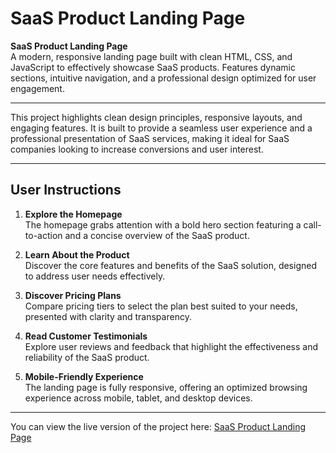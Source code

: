 # SaaS Product Landing Page

**SaaS Product Landing Page**  
A modern, responsive landing page built with clean HTML, CSS, and 
JavaScript to effectively showcase SaaS products. Features dynamic 
sections, intuitive navigation, and a professional design optimized for 
user engagement.

---

This project highlights clean design principles, responsive layouts, and 
engaging features. It is built to provide a seamless user experience and a 
professional presentation of SaaS services, making it ideal for SaaS 
companies looking to increase conversions and user interest.

---

## User Instructions

1. **Explore the Homepage**  
   The homepage grabs attention with a bold hero section featuring a 
call-to-action and a concise overview of the SaaS product.

2. **Learn About the Product**  
   Discover the core features and benefits of the SaaS solution, designed 
to address user needs effectively.

3. **Discover Pricing Plans**  
   Compare pricing tiers to select the plan best suited to your needs, 
presented with clarity and transparency.

4. **Read Customer Testimonials**  
   Explore user reviews and feedback that highlight the effectiveness and 
reliability of the SaaS product.

5. **Mobile-Friendly Experience**  
   The landing page is fully responsive, offering an optimized browsing 
experience across mobile, tablet, and desktop devices.

---

You can view the live version of the project here: [SaaS Product Landing 
Page](https://github.com/hcheem4/SaaS-Product-Landing-Page)

